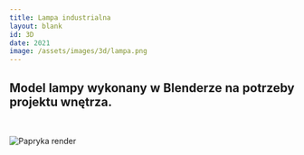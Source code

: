 ```yaml
---
title: Lampa industrialna
layout: blank
id: 3D
date: 2021
image: /assets/images/3d/lampa.png
---
```


<div style="text-align: justify"> 
<h2> 
Model lampy wykonany w Blenderze na potrzeby projektu wnętrza. 
</h2><br>
</div>

![Papryka render]({{site.url}}/assets/images/3d/lampa.png)


